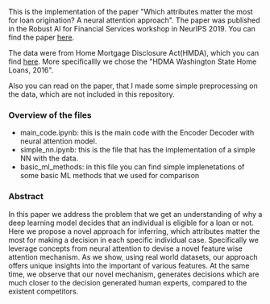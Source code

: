 This is the implementation of the paper "Which attributes matter the most for loan origination? A neural attention approach". The paper was published in the Robust AI for Financial Services workshop in NeurIPS 2019. You can find the paper [here](https://sites.google.com/view/robust-ai-in-fs-2019/paper-downloads).


The data were from Home Mortgage Disclosure Act(HMDA), which you can find [here](https://www.consumerfinance.gov/data-research/hmda/). More specificallly we chose the "HDMA Washington State Home Loans, 2016".


Also you can read on the paper, that I made some simple preprocessing on the data, which are not included in this repository.

<h3>Overview of the files</h3>
<ul>
  <li>main_code.ipynb: this is the main code with the Encoder Decoder with neural attention model.</li>
  <li>simple_nn.ipynb: this is the file that has the implementation of a simple NN with the data.</li>
  <li>basic_ml_methods: in this file you can find simple implenetations of some basic ML methods that we used for comparison </li>
</ul>

<h3>Abstract</h3>
In this paper we address the problem that we get an understanding of why a deep learning model decides that an individual is eligible for a loan or not. Here we propose a novel approach for inferring, which attributes matter the most for making a decision in each specific individual case. Specifically we leverage concepts from neural attention to devise a novel feature wise attention mechanism. As we show, using real world datasets, our approach offers unique insights into the important of various features. At the same time, we observe that our novel mechanism, generates decisions which are much closer to the decision generated human experts, compared to the existent competitors.
